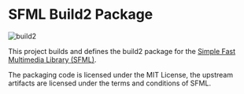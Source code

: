 # SFML Build2 Package

![build2](https://github.com/build2-packaging/sfml/workflows/build2/badge.svg)

This project builds and defines the build2 package for the [Simple Fast Multimedia Library (SFML)](https://www.sfml-dev.org/index.php).

The packaging code is licensed under the MIT License, the upstream artifacts are licensed under the terms and conditions of SFML.